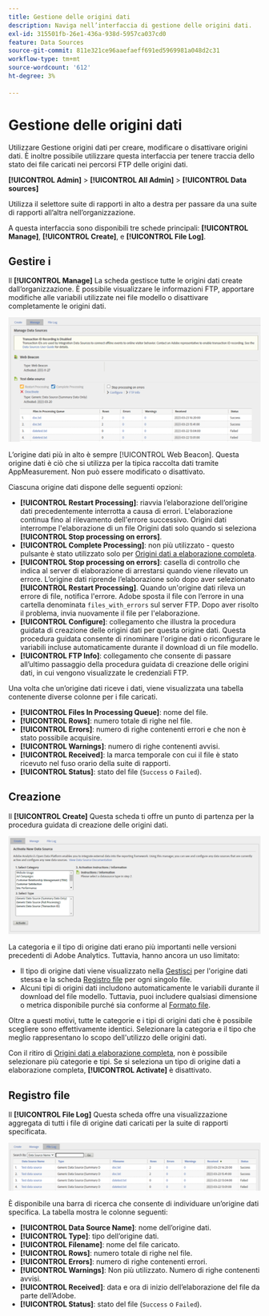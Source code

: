 ```yaml
---
title: Gestione delle origini dati
description: Naviga nell’interfaccia di gestione delle origini dati.
exl-id: 315501fb-26e1-436a-938d-5957ca037cd0
feature: Data Sources
source-git-commit: 811e321ce96aaefaeff691ed5969981a048d2c31
workflow-type: tm+mt
source-wordcount: '612'
ht-degree: 3%

---
```


# Gestione delle origini dati

Utilizzare Gestione origini dati per creare, modificare o disattivare origini dati. È inoltre possibile utilizzare questa interfaccia per tenere traccia dello stato dei file caricati nei percorsi FTP delle origini dati.

**[!UICONTROL Admin]** > **[!UICONTROL All Admin]** > **[!UICONTROL Data sources]**

Utilizza il selettore suite di rapporti in alto a destra per passare da una suite di rapporti all’altra nell’organizzazione.

A questa interfaccia sono disponibili tre schede principali: **[!UICONTROL Manage]**, **[!UICONTROL Create]**, e **[!UICONTROL File Log]**.

## Gestire i  

Il **[!UICONTROL Manage]** La scheda gestisce tutte le origini dati create dall’organizzazione. È possibile visualizzare le informazioni FTP, apportare modifiche alle variabili utilizzate nei file modello o disattivare completamente le origini dati.

![Gestire i  ](assets/manage.png)

L’origine dati più in alto è sempre [!UICONTROL Web Beacon]. Questa origine dati è ciò che si utilizza per la tipica raccolta dati tramite AppMeasurement. Non può essere modificato o disattivato.

Ciascuna origine dati dispone delle seguenti opzioni:

* **[!UICONTROL Restart Processing]**: riavvia l’elaborazione dell’origine dati precedentemente interrotta a causa di errori. L&#39;elaborazione continua fino al rilevamento dell&#39;errore successivo. Origini dati interrompe l&#39;elaborazione di un file Origini dati solo quando si seleziona **[!UICONTROL Stop processing on errors]**.
* **[!UICONTROL Complete Processing]**: non più utilizzato - questo pulsante è stato utilizzato solo per [Origini dati a elaborazione completa](full-processing-eol.md).
* **[!UICONTROL Stop processing on errors]**: casella di controllo che indica al server di elaborazione di arrestarsi quando viene rilevato un errore. L’origine dati riprende l’elaborazione solo dopo aver selezionato **[!UICONTROL Restart Processing]**. Quando un&#39;origine dati rileva un errore di file, notifica l&#39;errore. Adobe sposta il file con l’errore in una cartella denominata `files_with_errors` sul server FTP. Dopo aver risolto il problema, invia nuovamente il file per l&#39;elaborazione.
* **[!UICONTROL Configure]**: collegamento che illustra la procedura guidata di creazione delle origini dati per questa origine dati. Questa procedura guidata consente di rinominare l&#39;origine dati o riconfigurare le variabili incluse automaticamente durante il download di un file modello.
* **[!UICONTROL FTP Info]**: collegamento che consente di passare all’ultimo passaggio della procedura guidata di creazione delle origini dati, in cui vengono visualizzate le credenziali FTP.

Una volta che un’origine dati riceve i dati, viene visualizzata una tabella contenente diverse colonne per i file caricati.

* **[!UICONTROL Files In Processing Queue]**: nome del file.
* **[!UICONTROL Rows]**: numero totale di righe nel file.
* **[!UICONTROL Errors]**: numero di righe contenenti errori e che non è stato possibile acquisire.
* **[!UICONTROL Warnings]**: numero di righe contenenti avvisi.
* **[!UICONTROL Received]**: la marca temporale con cui il file è stato ricevuto nel fuso orario della suite di rapporti.
* **[!UICONTROL Status]**: stato del file (`Success` o `Failed`).

## Creazione

Il **[!UICONTROL Create]** Questa scheda ti offre un punto di partenza per la procedura guidata di creazione delle origini dati.

![Creazione](assets/create.png)

La categoria e il tipo di origine dati erano più importanti nelle versioni precedenti di Adobe Analytics. Tuttavia, hanno ancora un uso limitato:

* Il tipo di origine dati viene visualizzato nella [Gestisci](#manage) per l&#39;origine dati stessa e la scheda [Registro file](#file-log) per ogni singolo file.
* Alcuni tipi di origini dati includono automaticamente le variabili durante il download del file modello. Tuttavia, puoi includere qualsiasi dimensione o metrica disponibile purché sia conforme al [Formato file](file-format.md).

Oltre a questi motivi, tutte le categorie e i tipi di origini dati che è possibile scegliere sono effettivamente identici. Selezionare la categoria e il tipo che meglio rappresentano lo scopo dell&#39;utilizzo delle origini dati.

Con il ritiro di [Origini dati a elaborazione completa](full-processing-eol.md), non è possibile selezionare più categorie e tipi. Se si seleziona un tipo di origine dati a elaborazione completa, **[!UICONTROL Activate]** è disattivato.

## Registro file

Il **[!UICONTROL File Log]** Questa scheda offre una visualizzazione aggregata di tutti i file di origine dati caricati per la suite di rapporti specificata.

![Registro file](assets/file-log.png)

È disponibile una barra di ricerca che consente di individuare un’origine dati specifica. La tabella mostra le colonne seguenti:

* **[!UICONTROL Data Source Name]**: nome dell’origine dati.
* **[!UICONTROL Type]**: tipo dell’origine dati.
* **[!UICONTROL Filename]**: nome del file caricato.
* **[!UICONTROL Rows]**: numero totale di righe nel file.
* **[!UICONTROL Errors]**: numero di righe contenenti errori.
* **[!UICONTROL Warnings]**: Non più utilizzato. Numero di righe contenenti avvisi.
* **[!UICONTROL Received]**: data e ora di inizio dell’elaborazione del file da parte dell’Adobe.
* **[!UICONTROL Status]**: stato del file (`Success` o `Failed`).
